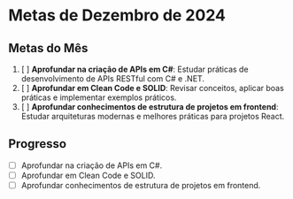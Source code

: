 # Metas de Dezembro de 2024

## Metas do Mês

1. [ ] **Aprofundar na criação de APIs em C#**: Estudar práticas de desenvolvimento de APIs RESTful com C# e .NET.
2. [ ] **Aprofundar em Clean Code e SOLID**: Revisar conceitos, aplicar boas práticas e implementar exemplos práticos.
3. [ ] **Aprofundar conhecimentos de estrutura de projetos em frontend**: Estudar arquiteturas modernas e melhores práticas para projetos React.

## Progresso

- [ ] Aprofundar na criação de APIs em C#.
- [ ] Aprofundar em Clean Code e SOLID.
- [ ] Aprofundar conhecimentos de estrutura de projetos em frontend.
